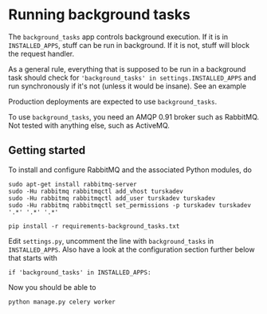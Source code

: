 # Running background tasks

The `background_tasks` app controls background execution. If it is in `INSTALLED_APPS`, stuff can be run in background. If it is not, stuff will block the request handler.

As a general rule, everything that is supposed to be run in a background task should check for `'background_tasks' in settings.INSTALLED_APPS` and run synchronously if it's not (unless it would be insane). See an example

Production deployments are expected to use `background_tasks`.

To use `background_tasks`, you need an AMQP 0.91 broker such as RabbitMQ. Not tested with anything else, such as ActiveMQ.

## Getting started

To install and configure RabbitMQ and the associated Python modules, do

    sudo apt-get install rabbitmq-server
    sudo -Hu rabbitmq rabbitmqctl add_vhost turskadev
    sudo -Hu rabbitmq rabbitmqctl add_user turskadev turskadev
    sudo -Hu rabbitmq rabbitmqctl set_permissions -p turskadev turskadev '.*' '.*' '.*'

    pip install -r requirements-background_tasks.txt

Edit `settings.py`, uncomment the line with `background_tasks` in `INSTALLED_APPS`. Also have a look at the configuration section further below that starts with

    if 'background_tasks' in INSTALLED_APPS:

Now you should be able to

    python manage.py celery worker